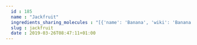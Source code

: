 ```yaml
---
  id : 185
  name : "Jackfruit"
  ingredients_sharing_molecules : "[{'name': 'Banana', 'wiki': 'Banana', 'id': 167, 'category': 'Fruit', 'common_molecules': [89594, 5280443, 5280598, 7997, 6054, 7284, 527, 519786, 8094, 638278, 1031, 6072, 26447, 5363388, 644104, 5280511, 650, 5367719, 13144, 4788, 637775, 61020, 247, 11176, 8452, 853433, 638011, 1889, 15394, 5280445, 637566, 240, 33931, 11160, 5365811, 8130, 798, 6569, 441005, 6561, 637542, 441484, 107971, 5284639, 10448, 338, 7288, 8723, 11514, 11552, 79803, 1110, 6050, 6986, 5318042, 31260, 2345, 5280863, 784, 10393, 439341, 7150, 1549026, 126, 7654, 7847, 445070, 768, 323, 1183, 9862, 5281708, 637511, 5284503, 802, 180, 72, 61503, 643941, 999, 439246, 244, 8768, 13187, 439263, 1130, 454, 107, 878, 1032, 444539, 18635, 7858, 8857, 5315892, 7770, 11509, 6184, 643779, 6251, 439533, 11128, 998]}, {'name': 'Papaya', 'wiki': 'Papaya', 'id': 196, 'category': 'Fruit', 'common_molecules': [89594, 5280443, 5280598, 7997, 6054, 7284, 527, 519786, 8094, 638278, 1031, 6072, 637775, 5363388, 644104, 5280511, 650, 5367719, 13144, 1049, 4788, 26447, 61020, 247, 8452, 853433, 638011, 1889, 15394, 5280445, 637566, 240, 33931, 5365811, 8130, 798, 6569, 441005, 6561, 10430, 637542, 441484, 107971, 5284639, 10448, 338, 7288, 8723, 11552, 79803, 1110, 6050, 6986, 5318042, 31260, 2345, 5280863, 784, 10393, 439341, 7150, 1549026, 126, 7654, 7847, 445070, 768, 323, 1183, 9862, 5281708, 637511, 5284503, 802, 180, 72, 61503, 643941, 999, 439246, 244, 8768, 439263, 1130, 454, 107, 878, 1032, 444539, 18635, 7858, 8857, 5315892, 7770, 11509, 6184, 643779, 6251, 439533, 11128, 998]}, {'name': 'Apple', 'wiki': 'Apple', 'id': 162, 'category': 'Fruit', 'common_molecules': [89594, 5280443, 5280598, 7997, 6054, 7284, 527, 8094, 638278, 1031, 6072, 26447, 5363388, 644104, 5280511, 650, 5367719, 13144, 4788, 637775, 61020, 247, 8452, 853433, 638011, 1889, 15394, 5280445, 637566, 240, 33931, 11160, 5365811, 8130, 798, 6569, 441005, 6561, 10430, 637542, 441484, 107971, 5284639, 10448, 338, 7288, 8723, 11552, 79803, 1110, 6050, 6986, 5318042, 31260, 2345, 5280863, 784, 10393, 439341, 7150, 1549026, 126, 7654, 7847, 445070, 768, 323, 1183, 9862, 5281708, 637511, 5284503, 802, 180, 72, 61503, 643941, 999, 439246, 244, 8768, 439263, 1130, 454, 107, 878, 1032, 444539, 18635, 7858, 8857, 5315892, 7770, 11509, 6184, 643779, 6251, 439533, 11128, 998]}, {'name': 'Passionfruit', 'wiki': 'Passiflora_edulis', 'id': 198, 'category': 'Fruit', 'common_molecules': [89594, 5280443, 5280598, 7997, 6054, 7284, 527, 8094, 65413, 638278, 1031, 6072, 26447, 5363388, 644104, 5280511, 650, 5367719, 13144, 4788, 637775, 61020, 247, 8452, 853433, 638011, 1889, 15394, 5280445, 637566, 240, 33931, 5365811, 8130, 798, 6569, 441005, 6561, 10430, 637542, 441484, 107971, 5284639, 10448, 338, 7288, 8723, 11552, 79803, 1110, 6050, 6986, 5318042, 31260, 2345, 5280863, 784, 10393, 439341, 7150, 1549026, 126, 7654, 7847, 445070, 768, 323, 1183, 9862, 5281708, 637511, 5284503, 802, 180, 72, 61503, 643941, 999, 439246, 244, 8768, 13187, 439263, 1130, 454, 107, 878, 444539, 18635, 7858, 8857, 5315892, 7770, 11509, 6184, 643779, 6251, 439533, 11128, 998]}, {'name': 'Rice', 'wiki': 'Rice', 'id': 55, 'category': 'Cereal', 'common_molecules': [89594, 5280443, 5280598, 6054, 7284, 527, 8094, 638278, 1031, 6072, 26447, 5363388, 644104, 5280511, 650, 5367719, 13144, 1049, 4788, 637775, 61020, 247, 8452, 853433, 638011, 1889, 15394, 5280445, 637566, 240, 33931, 5365811, 8130, 798, 6569, 441005, 6561, 10430, 637542, 441484, 107971, 5284639, 10448, 338, 7288, 8723, 11552, 79803, 1110, 6050, 6986, 5318042, 31260, 2345, 5280863, 784, 10393, 439341, 7150, 1549026, 126, 7654, 7847, 445070, 768, 323, 1183, 9862, 5281708, 637511, 5284503, 802, 180, 72, 61503, 643941, 999, 439246, 244, 8768, 13187, 439263, 1130, 454, 107, 878, 1032, 444539, 18635, 7858, 8857, 5315892, 11509, 6184, 643779, 6251, 439533, 11128, 998]}]"
  slug : jackfruit
  date : 2019-03-26T08:47:11+01:00
---
```




